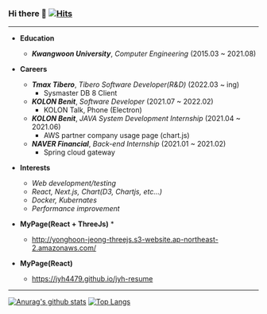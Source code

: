 ### Hi there 👋 [![Hits](https://hits.seeyoufarm.com/api/count/incr/badge.svg?url=https%3A%2F%2Fgithub.com%2Fjyh4479&count_bg=%2379C83D&title_bg=%23555555&icon=&icon_color=%23E7E7E7&title=hits&edge_flat=false)](https://hits.seeyoufarm.com)
***
* **Education**
    - ***Kwangwoon University***, *Computer Engineering* (2015.03 ~ 2021.08)

* **Careers**
    - ***Tmax Tibero***, *Tibero Software Developer(R&D)* (2022.03 ~ ing)
        - Sysmaster DB 8 Client
    - ***KOLON Benit***, *Software Developer* (2021.07 ~ 2022.02)
        - KOLON Talk, Phone (Electron)
    - ***KOLON Benit***, *JAVA System Development Internship* (2021.04 ~ 2021.06)
        - AWS partner company usage page (chart.js)
    - ***NAVER Financial***, *Back-end Internship* (2021.01 ~ 2021.02)
        - Spring cloud gateway

* **Interests**
    - *Web development/testing*
    - *React, Next.js, Chart(D3, Chartjs, etc...)*
    - *Docker, Kubernates*
    - *Performance improvement*
    
<!--     
    - *Clean Code, Refactoring, Design Pattern*
    - *Micro Service Architecture*
    - *Spring, Spring boot, React*
    - *Cloud, AWS* 
-->

* **MyPage(React + ThreeJs)** *
    - http://yonghoon-jeong-threejs.s3-website.ap-northeast-2.amazonaws.com/

* **MyPage(React)**
    - https://jyh4479.github.io/jyh-resume

<!--

* **Tech Blog**
    - https://jyh4479.github.io

-->
   
***



 [![Anurag's github stats](https://github-readme-stats.vercel.app/api?username=jyh4479&count_private=true&line_height=20)](https://github.com/anuraghazra/github-readme-stats)
 [![Top Langs](https://github-readme-stats.vercel.app/api/top-langs/?username=jyh4479&layout=compact&hide=CSS,HTML,Verilog&card_width=280)](https://github.com/anuraghazra/github-readme-stats)
